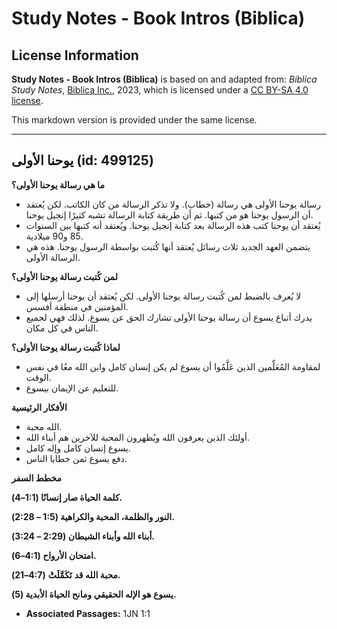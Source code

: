 # Study Notes - Book Intros (Biblica)

## License Information

**Study Notes - Book Intros (Biblica)** is based on and adapted from: _Biblica Study Notes_, [Biblica Inc.](https://www.biblica.com/), 2023, which is licensed under a [CC BY-SA 4.0 license](https://creativecommons.org/licenses/by-sa/4.0/legalcode.en).

This markdown version is provided under the same license.



--------------------------------

## يوحنا الأولى (id: 499125)

**ما هي رسالة يوحنا الأولى؟**

* رسالة يوحنا الأولى هي رسالة (خطاب). ولا تذكر الرسالة من كان الكاتب. لكن يُعتقد أن الرسول يوحنا هو من كتبها. ثم أن طريقة كتابة الرسالة تشبه كثيرًا إنجيل يوحنا.
* يُعتقد أن يوحنا كتب هذه الرسالة بعد كتابة إنجيل يوحنا. ويُعتقد أنه كتبها بين السنوات 85 و90 ميلادية.
* يتضمن العهد الجديد ثلاث رسائل يُعتقد أنها كُتبت بواسطة الرسول يوحنا. هذه هي الرسالة الأولى.

**لمن كُتبت رسالة يوحنا الأولى؟**

* لا يُعرف بالضبط لمن كُتبت رسالة يوحنا الأولى. لكن يُعتقد أن يوحنا أرسلها إلى المؤمنين في منطقة أفسس.
* يدرك أتباع يسوع أن رسالة يوحنا الأولى تشارك الحق عن يسوع. لذلك فهي لجميع الناس في كل مكان.

**لماذا كُتبت رسالة يوحنا الأولى؟**

* لمقاومة المُعَلِّمين الذين عَلَّمُوا أن يسوع لم يكن إنسان كامل وابن الله معُا في نفس الوقت.
* للتعليم عن الإيمان بيسوع.

**الأفكار الرئيسية**

* الله محبة.
* أولئك الذين يعرفون الله ويُظهرون المحبة للآخرين هم أبناء الله.
* يسوع إنسان كامل وإله كامل.
* دفع يسوع ثمن خطايا الناس.

**مخطط السفر**

**كلمة الحياة صار إنسانًا (1:1–4\).**

**النور والظلمة، المحبة والكراهية (1:5 – 2:28\).**

**أبناء الله وأبناء الشيطان (2:29 – 3:24\).**

**امتحان الأرواح (4:1–6\).**

**محبة الله قد** **تَكَمَّلَتْ** **(4:7–21\).**

**يسوع هو الإله الحقيقي ومانح الحياة الأبدية (5\).**

* **Associated Passages:** 1JN 1:1

